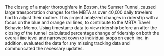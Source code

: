 The closing of a major thoroughfare in Boston, the Sumner Tunnel, caused large transportation changes for the MBTA as over 40,000 daily travelers had to adjust their routine. This project analyzed changes in ridership with a focus on the blue and orange rail lines, to contribute to the MBTA Travel Behavior Memo. Using timestamp data to view ridership before an after the closing of the tunnel, calculated percentage change of ridership on both the overall line level and narrowed down to individual stops on each line. In addition, evaluated the data for any missing tracking data and communicated the necessary updates.
